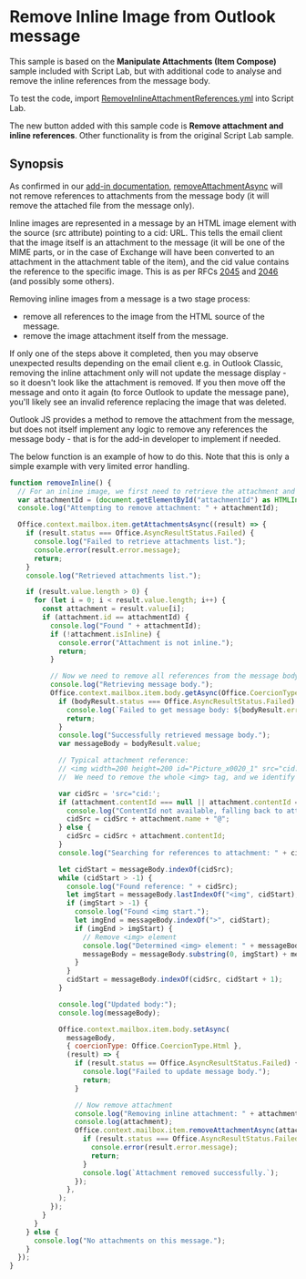 # Remove Inline Image from Outlook message

This sample is based on the **Manipulate Attachments (Item Compose)** sample included with Script Lab, but with additional code to analyse and remove the inline references from the message body.

To test the code, import [RemoveInlineAttachmentReferences.yml](RemoveInlineAttachmentReferences.yml) into Script Lab.

The new button added with this sample code is **Remove attachment and inline references**.  Other functionality is from the original Script Lab sample.

## Synopsis

As confirmed in our [add-in documentation](https://learn.microsoft.com/en-us/office/dev/add-ins/outlook/add-and-remove-attachments-to-an-item-in-a-compose-form#remove-an-attachment), [removeAttachmentAsync](https://learn.microsoft.com/en-us/javascript/api/requirement-sets/outlook/preview-requirement-set/office.context.mailbox.item#methods) will not remove references to attachments from the message body (it will remove the attached file from the message only).

Inline images are represented in a message by an HTML image element with the source (src attribute) pointing to a cid: URL.  This tells the email client that the image itself is an attachment to the message (it will be one of the MIME parts, or in the case of Exchange will have been converted to an attachment in the attachment table of the item), and the cid value contains the reference to the specific image.  This is as per RFCs [2045](https://www.rfc-editor.org/rfc/rfc2045) and [2046](https://www.rfc-editor.org/rfc/rfc2046) (and possibly some others).

Removing inline images from a message is a two stage process:
- remove all references to the image from the HTML source of the message.
- remove the image attachment itself from the message.

If only one of the steps above it completed, then you may observe unexpected results depending on the email client e.g. in Outlook Classic, removing the inline attachment only will not update the message display - so it doesn't look like the attachment is removed.  If you then move off the message and onto it again (to force Outlook to update the message pane), you'll likely see an invalid reference replacing the image that was deleted.

Outlook JS provides a method to remove the attachment from the message, but does not itself implement any logic to remove any references the message body - that is for the add-in developer to implement if needed.

The below function is an example of how to do this.  Note that this is only a simple example with very limited error handling.

```Javascript
function removeInline() {
  // For an inline image, we first need to retrieve the attachment and read its content-id
  var attachmentId = (document.getElementById("attachmentId") as HTMLInputElement).value;
  console.log("Attempting to remove attachment: " + attachmentId);

  Office.context.mailbox.item.getAttachmentsAsync((result) => {
    if (result.status === Office.AsyncResultStatus.Failed) {
      console.log("Failed to retrieve attachments list.");
      console.error(result.error.message);
      return;
    }
    console.log("Retrieved attachments list.");

    if (result.value.length > 0) {
      for (let i = 0; i < result.value.length; i++) {
        const attachment = result.value[i];
        if (attachment.id == attachmentId) {
          console.log("Found " + attachmentId);
          if (!attachment.isInline) {
            console.error("Attachment is not inline.");
            return;
          }

          // Now we need to remove all references from the message body
          console.log("Retrieving message body.");
          Office.context.mailbox.item.body.getAsync(Office.CoercionType.Html, (bodyResult) => {
            if (bodyResult.status === Office.AsyncResultStatus.Failed) {
              console.log(`Failed to get message body: ${bodyResult.error.message}`);
              return;
            }
            console.log("Successfully retrieved message body.");
            var messageBody = bodyResult.value;

            // Typical attachment reference:
            // <img width=200 height=200 id="Picture_x0020_1" src="cid:image001.png@01DC0AD0.27C2B7A0">
            //  We need to remove the whole <img> tag, and we identify it by the cid link

            var cidSrc = 'src="cid:';
            if (attachment.contentId === null || attachment.contentId === undefined || attachment.contentId.trim() === "") {
              console.log("ContentId not available, falling back to attachment name (may fail)");
              cidSrc = cidSrc + attachment.name + "@";
            } else {
              cidSrc = cidSrc + attachment.contentId;
            }
            console.log("Searching for references to attachment: " + cidSrc);

            let cidStart = messageBody.indexOf(cidSrc);
            while (cidStart > -1) {
              console.log("Found reference: " + cidSrc);
              let imgStart = messageBody.lastIndexOf("<img", cidStart);
              if (imgStart > -1) {
                console.log("Found <img start.");
                let imgEnd = messageBody.indexOf(">", cidStart);
                if (imgEnd > imgStart) {
                  // Remove <img> element
                  console.log("Determined <img> element: " + messageBody.substring(imgStart, imgEnd + 1));
                  messageBody = messageBody.substring(0, imgStart) + messageBody.substring(imgEnd + 1);
                }
              }
              cidStart = messageBody.indexOf(cidSrc, cidStart + 1);
            }

            console.log("Updated body:");
            console.log(messageBody);

            Office.context.mailbox.item.body.setAsync(
              messageBody,
              { coercionType: Office.CoercionType.Html },
              (result) => {
                if (result.status == Office.AsyncResultStatus.Failed) {
                  console.log("Failed to update message body.");
                  return;
                }

                // Now remove attachment
                console.log("Removing inline attachment: " + attachmentId);
                console.log(attachment);
                Office.context.mailbox.item.removeAttachmentAsync(attachmentId, (result) => {
                  if (result.status === Office.AsyncResultStatus.Failed) {
                    console.error(result.error.message);
                    return;
                  }
                  console.log(`Attachment removed successfully.`);
                });
              },
            );
          });
        }
      }
    } else {
      console.log("No attachments on this message.");
    }
  });
}
```